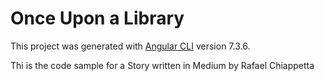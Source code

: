 # Once Upon a Library

This project was generated with [Angular CLI](https://github.com/angular/angular-cli) version 7.3.6.

Thi is the code sample for a Story written in Medium by Rafael Chiappetta

